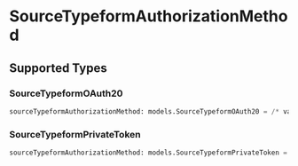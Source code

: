 # SourceTypeformAuthorizationMethod


## Supported Types

### SourceTypeformOAuth20

```python
sourceTypeformAuthorizationMethod: models.SourceTypeformOAuth20 = /* values here */
```

### SourceTypeformPrivateToken

```python
sourceTypeformAuthorizationMethod: models.SourceTypeformPrivateToken = /* values here */
```

